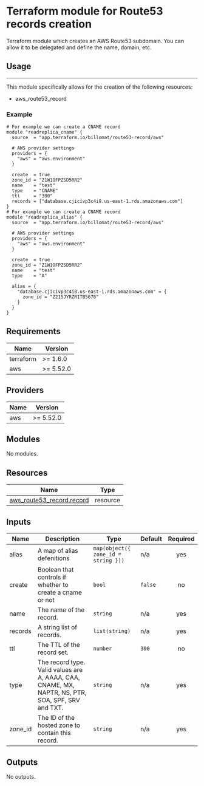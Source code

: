 # Terraform module for Route53 records creation

Terraform module which creates an AWS Route53 subdomain. You can allow it to be delegated and define the name, domain, etc.

## Usage
-----
This module specifically allows for the creation of the following resources:

- aws_route53_record

### Example

```hcl
# For example we can create a CNAME record
module "readreplica_cname" {
  source  = "app.terraform.io/billomat/route53-record/aws"

  # AWS provider settings
  providers = {
    "aws" = "aws.environment"
  }

  create  = true
  zone_id = "Z1W1OFPZSD5RR2"
  name    = "test"
  type    = "CNAME"
  ttl     = "300"
  records = ["database.cjicivp3c4i8.us-east-1.rds.amazonaws.com"]
}
# For example we can create a CNAME record
module "readreplica_alias" {
  source  = "app.terraform.io/billomat/route53-record/aws"

  # AWS provider settings
  providers = {
    "aws" = "aws.environment"
  }

  create  = true
  zone_id = "Z1W1OFPZSD5RR2"
  name    = "test"
  type    = "A"
    
  alias = {
    "database.cjicivp3c4i8.us-east-1.rds.amazonaws.com" = {
      zone_id = "Z215JYRZR1TB5678"
    }
  }
}
```
## Requirements

| Name | Version |
|------|---------|
| terraform | >= 1.6.0 |
| aws | >= 5.52.0 |

## Providers

| Name | Version |
|------|---------|
| aws | >= 5.52.0 |

## Modules

No modules.

## Resources

| Name | Type |
|------|------|
| [aws_route53_record.record](https://registry.terraform.io/providers/hashicorp/aws/latest/docs/resources/route53_record) | resource |

## Inputs

| Name | Description | Type | Default | Required |
|------|-------------|------|---------|:--------:|
| alias | A map of alias defenitions | ```map(object({ zone_id = string }))``` | n/a | yes |
| create | Boolean that controls if whether to create a cname or not | `bool` | `false` | no |
| name | The name of the record. | `string` | n/a | yes |
| records | A string list of records. | `list(string)` | n/a | yes |
| ttl | The TTL of the record set. | `number` | `300` | no |
| type | The record type. Valid values are A, AAAA, CAA, CNAME, MX, NAPTR, NS, PTR, SOA, SPF, SRV and TXT. | `string` | n/a | yes |
| zone_id | The ID of the hosted zone to contain this record. | `string` | n/a | yes |

## Outputs

No outputs.
